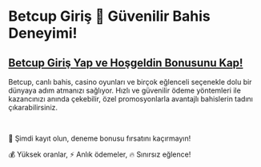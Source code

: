 # Betcup Giriş 🎲 Güvenilir Bahis Deneyimi!

## [Betcup Giriş Yap ve Hoşgeldin Bonusunu Kap!](https://winzhub.org/?utm_source=Betcup&utm_medium=referral)

Betcup, canlı bahis, casino oyunları ve birçok eğlenceli seçenekle dolu bir dünyaya adım atmanızı sağlıyor. Hızlı ve güvenilir ödeme yöntemleri ile kazancınızı anında çekebilir, özel promosyonlarla avantajlı bahislerin tadını çıkarabilirsiniz. 

<br>

🎁 Şimdi kayıt olun, deneme bonusu fırsatını kaçırmayın!

💰 Yüksek oranlar, ⚡ Anlık ödemeler, 🔥 Sınırsız eğlence!
